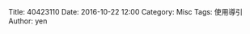 Title: 40423110 
Date: 2016-10-22 12:00
Category: Misc
Tags: 使用導引
Author: yen

<!-- PELICAN_END_SUMMARY -->